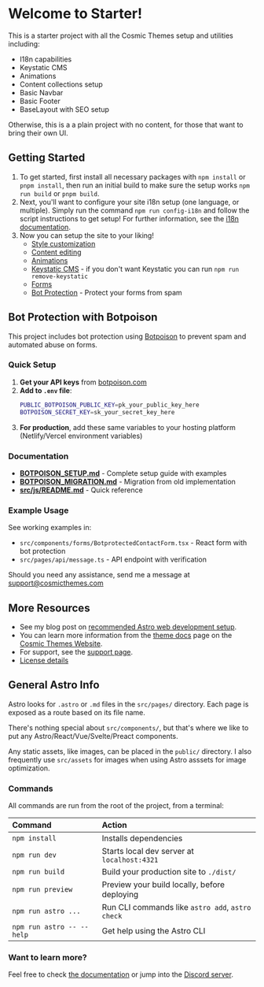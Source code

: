 # Welcome to Starter!

This is a starter project with all the Cosmic Themes setup and utilities including:

- I18n capabilities
- Keystatic CMS
- Animations
- Content collections setup
- Basic Navbar
- Basic Footer
- BaseLayout with SEO setup

Otherwise, this is a a plain project with no content, for those that want to bring their own UI.

## Getting Started

1. To get started, first install all necessary packages with `npm install` or `pnpm install`, then run an initial build to make sure the setup works `npm run build` or `pnpm build`.
2. Next, you'll want to configure your site i18n setup (one language, or multiple). Simply run the command `npm run config-i18n` and follow the script instructions to get setup! For further information, see the [i18n documentation](https://cosmicthemes.com/docs/i18n/).
3. Now you can setup the site to your liking!
   - [Style customization](https://cosmicthemes.com/docs/styles/)
   - [Content editing](https://cosmicthemes.com/docs/content/)
   - [Animations](https://cosmicthemes.com/docs/animations/)
   - [Keystatic CMS](https://cosmicthemes.com/docs/keystatic/) - if you don't want Keystatic you can run `npm run remove-keystatic`
   - [Forms](https://cosmicthemes.com/docs/contact-form/)
   - [Bot Protection](#bot-protection-with-botpoison) - Protect your forms from spam

## Bot Protection with Botpoison

This project includes bot protection using [Botpoison](https://botpoison.com) to prevent spam and automated abuse on forms.

### Quick Setup

1. **Get your API keys** from [botpoison.com](https://botpoison.com/dashboard)
2. **Add to `.env` file**:
   ```bash
   PUBLIC_BOTPOISON_PUBLIC_KEY=pk_your_public_key_here
   BOTPOISON_SECRET_KEY=sk_your_secret_key_here
   ```
3. **For production**, add these same variables to your hosting platform (Netlify/Vercel environment variables)

### Documentation

- **[BOTPOISON_SETUP.md](./BOTPOISON_SETUP.md)** - Complete setup guide with examples
- **[BOTPOISON_MIGRATION.md](./BOTPOISON_MIGRATION.md)** - Migration from old implementation
- **[src/js/README.md](./src/js/README.md)** - Quick reference

### Example Usage

See working examples in:

- `src/components/forms/BotprotectedContactForm.tsx` - React form with bot protection
- `src/pages/api/message.ts` - API endpoint with verification

Should you need any assistance, send me a message at support@cosmicthemes.com

## More Resources

- See my blog post on [recommended Astro web development setup](https://cosmicthemes.com/blog/astro-web-development-setup/).
- You can learn more information from the [theme docs](https://cosmicthemes.com/docs/) page on the [Cosmic Themes Website](https://cosmicthemes.com/).
- For support, see the [support page](https://cosmicthemes.com/support/).
- [License details](https://cosmicthemes.com/license/)

## General Astro Info

Astro looks for `.astro` or `.md` files in the `src/pages/` directory. Each page is exposed as a route based on its file name.

There's nothing special about `src/components/`, but that's where we like to put any Astro/React/Vue/Svelte/Preact components.

Any static assets, like images, can be placed in the `public/` directory. I also frequently use `src/assets` for images when using Astro asssets for image optimization.

### Commands

All commands are run from the root of the project, from a terminal:

| Command                   | Action                                           |
| :------------------------ | :----------------------------------------------- |
| `npm install`             | Installs dependencies                            |
| `npm run dev`             | Starts local dev server at `localhost:4321`      |
| `npm run build`           | Build your production site to `./dist/`          |
| `npm run preview`         | Preview your build locally, before deploying     |
| `npm run astro ...`       | Run CLI commands like `astro add`, `astro check` |
| `npm run astro -- --help` | Get help using the Astro CLI                     |

### Want to learn more?

Feel free to check [the documentation](https://docs.astro.build) or jump into the [Discord server](https://astro.build/chat).

